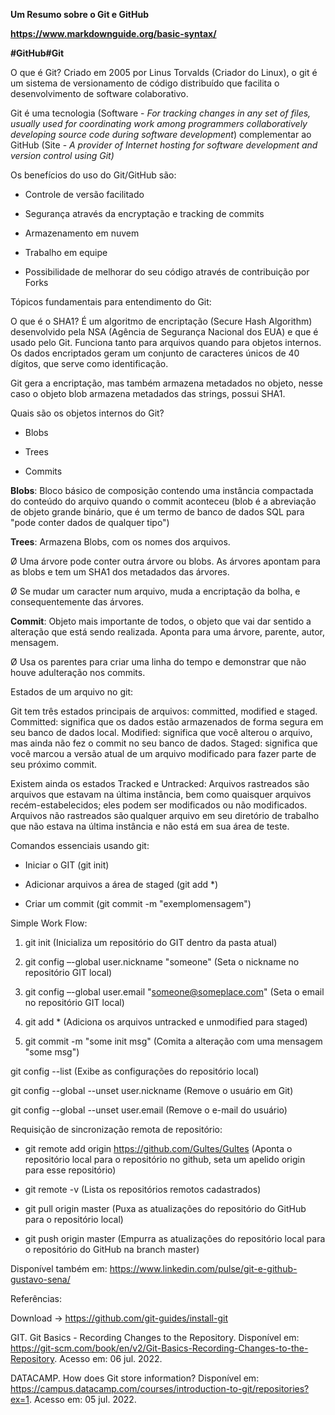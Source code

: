 **Um Resumo sobre o Git e GitHub**

**https://www.markdownguide.org/basic-syntax/**



 **#GitHub#Git**

O que é Git? Criado em 2005 por Linus Torvalds (Criador do Linux), o git é um sistema de versionamento de código distribuído que facilita o desenvolvimento de software colaborativo.

 

Git é uma tecnologia (Software - *For tracking changes in any set of files, usually used for coordinating work among programmers collaboratively developing source code during software development*) complementar ao GitHub (Site - *A provider of Internet hosting for software development and version control using Git)*

 

Os benefícios do uso do Git/GitHub são:

- Controle de versão facilitado

- Segurança através da encryptação e tracking de commits

- Armazenamento em nuvem

- Trabalho em equipe

- Possibilidade de melhorar do seu código através de contribuição por Forks

 

Tópicos fundamentais para entendimento do Git:

 

O que é o SHA1? É um algoritmo de encriptação (Secure Hash Algorithm) desenvolvido pela NSA (Agência de Segurança Nacional dos EUA) e que é usado pelo Git. Funciona tanto para arquivos quando para objetos internos. Os dados encriptados geram um conjunto de caracteres únicos de 40 dígitos, que serve como identificação.

 

Git gera a encriptação, mas também armazena metadados no objeto, nesse caso o objeto blob armazena metadados das strings, possui SHA1.

 

Quais são os objetos internos do Git? 

- Blobs

- Trees

- Commits

 

**Blobs**: Bloco básico de composição contendo uma instância compactada do conteúdo do arquivo quando o commit aconteceu (blob é a abreviação de objeto grande binário, que é um termo de banco de dados SQL para "pode conter dados de qualquer tipo")

 

**Trees**: Armazena Blobs, com os nomes dos arquivos.

 

Ø Uma árvore pode conter outra árvore ou blobs. As árvores apontam para as blobs e tem um SHA1 dos metadados das árvores.

Ø Se mudar um caracter num arquivo, muda a encriptação da bolha, e consequentemente das árvores.

 

**Commit**: Objeto mais importante de todos, o objeto que vai dar sentido a alteração que está sendo realizada. Aponta para uma árvore, parente, autor, mensagem.

 

Ø Usa os parentes para criar uma linha do tempo e demonstrar que não houve adulteração nos commits.

 

Estados de um arquivo no git:

 

Git tem três estados principais de arquivos: committed, modified e staged. Committed: significa que os dados estão armazenados de forma segura em seu banco de dados local. Modified: significa que você alterou o arquivo, mas ainda não fez o commit no seu banco de dados. Staged: significa que você marcou a versão atual de um arquivo modificado para fazer parte de seu próximo commit.

 

Existem ainda os estados Tracked e Untracked: Arquivos rastreados são arquivos que estavam na última instância, bem como quaisquer arquivos recém-estabelecidos; eles podem ser modificados ou não modificados. Arquivos não rastreados são qualquer arquivo em seu diretório de trabalho que não estava na última instância e não está em sua área de teste.

 

Comandos essenciais usando git:

 

- Iniciar o GIT (git init)

- Adicionar arquivos a área de staged (git add *)

- Criar um commit (git commit -m "exemplomensagem")

 

Simple Work Flow:

 

1. git init (Inicializa um repositório do GIT dentro da pasta atual)

2. git config –-global user.nickname "someone" (Seta o nickname no repositório GIT local)

3. git config –-global user.email "someone@someplace.com" (Seta o email no repositório GIT local)

4. git add * (Adiciona os arquivos untracked e unmodified para staged)

5. git commit -m "some init msg" (Comita a alteração com uma mensagem "some msg")

git config --list (Exibe as configurações do repositório local)

git config --global --unset user.nickname (Remove o usuário em Git)

git config --global --unset user.email (Remove o e-mail do usuário)

 

Requisição de sincronização remota de repositório:

 

- git remote add origin https://github.com/Gultes/Gultes (Aponta o repositório local para o repositório no github, seta um apelido origin para esse repositório)

- git remote -v (Lista os repositórios remotos cadastrados)

- git pull origin master (Puxa as atualizações do repositório do GitHub para o repositório local)

- git push origin master (Empurra as atualizações do repositório local para o repositório do GitHub na branch master)

 

Disponível também em: https://www.linkedin.com/pulse/git-e-github-gustavo-sena/

 Referências:

Download -> https://github.com/git-guides/install-git

 GIT. Git Basics - Recording Changes to the Repository. Disponível em: https://git-scm.com/book/en/v2/Git-Basics-Recording-Changes-to-the-Repository. Acesso em: 06 jul. 2022.

DATACAMP. How does Git store information? Disponível em: https://campus.datacamp.com/courses/introduction-to-git/repositories?ex=1. Acesso em: 05 jul. 2022. 